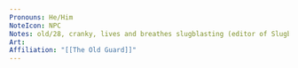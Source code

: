 ```yaml
---
Pronouns: He/Him
NoteIcon: NPC
Notes: old/28, cranky, lives and breathes slugblasting (editor of Slugblaster Magazine)
Art: 
Affiliation: "[[The Old Guard]]"
---
```

